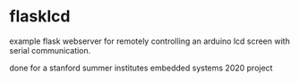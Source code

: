 # flasklcd
example flask webserver for remotely controlling an arduino lcd screen with serial communication.

done for a stanford summer institutes embedded systems 2020 project
